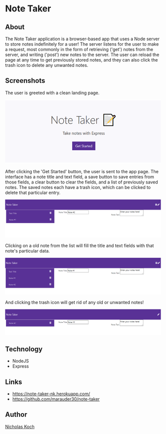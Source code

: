 # Note Taker

## About

The Note Taker application is a browser-based app that uses a Node server to store notes indefinitely for a user! The server listens for the user to make a request, most commonly in the form of retrieving ('get') notes from the server, and writing ('post') new notes to the server. The user can reload the page at any time to get previously stored notes, and they can also click the trash icon to delete any unwanted notes. 

## Screenshots


The user is greeted with a clean landing page.

![](public/assets/notes1.png)


After clicking the 'Get Started' button, the user is sent to the app page. The interface has a note title and text field, a save button to save entries from those fields, a clear button to clear the fields, and a list of previously saved notes. The saved notes each have a trash icon, which can be clicked to delete that particular entry.

![](public/assets/notes2.png)


Clicking on a old note from the list will fill the title and text fields with that note's particular data.

![](public/assets/notes3.png)


And clicking the trash icon will get rid of any old or unwanted notes!

![](public/assets/notes4.png)

## Technology

- NodeJS
- Express

## Links

- https://note-taker-nk.herokuapp.com/
- https://github.com/marauder30/note-taker

## Author

[Nicholas Koch](https://marauder30.github.io/portfolio)